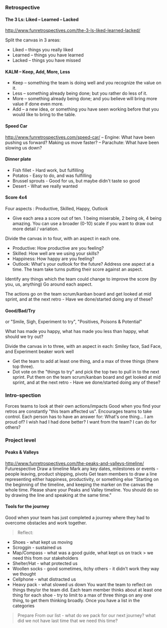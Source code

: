 ### Retrospective
#### The 3 Ls: Liked – Learned – Lacked
http://www.funretrospectives.com/the-3-ls-liked-learned-lacked/

Split the canvas in 3 areas:
- Liked – things you really liked
- Learned – things you have learned
- Lacked – things you have missed
    
#### KALM – Keep, Add, More, Less
- Keep – something the team is doing well and you recognize the value on it.
- Less – something already being done; but you rather do less of it.
- More – something already being done; and you believe will bring more value if done even more.
- Add – a new idea, or something you have seen working before that you would like to bring to the table.

#### Speed Car
http://www.funretrospectives.com/speed-car/
– Engine: What have been pushing us forward? Making us move faster?
– Parachute: What have been slowing us down?

#### Dinner plate
- Fish fillet - Hard work, but fulfilling
- Potatos - Easy to do, and was fulfilling
- Brussel sprouts - Good for us, but maybe didn't taste so good
- Desert - What we really wanted

#### Score 4x4
Four aspects : Productive, Skilled, Happy, Outlook
- Give each area a score out of ten. 1 being miserable, 2 being ok, 4 being amazing. You can use a broader (0-10) scale if you want to draw out more detail / variation.

Divide the canvas in to four, with an aspect in each one.
- Productive: How productive are you feeling?
- Skilled: How well are we using your skills?
- Happiness: How happy are you feeling?
- Outlook: What's your outlook for the future?
Address one aspect at a time. The team take turns putting their score against an aspect. 

Identify any things which the team could change to improve the score (by you, us, anything)
Go around each aspect.

The actions go on the team scrum/kanban board and get looked at mid sprint, and at the next retro - Have we done/started doing any of these?

#### Good/Bad/Try
or "Smile, Sigh, Experiment to try", "Positives, Poisons & Potential"

What has made you happy, what has made you less than happy, what should we try out?

Divide the canvas in to three, with an aspect in each: Smiley face, Sad Face, and Experiment beaker work well
- Get the team to add at least one thing, and a max of three things (there top three).
- Dot vote on the "things to try" and pick the top two to pull in to the next sprint. Put them on the team scrum/kanban board and get looked at mid sprint, and at the next retro - Have we done/started doing any of these?

### Intro-spection
Forces teams to look at their own actions/impacts
Good when you find your retros are constantly "this team affected us". Encourages teams to take control.
Each person has to have an answer for: What's one thing...
I am proud of?
I wish had I had done better?
I want from the team?
I can do for others?

### Project level
#### Peaks & Valleys
http://www.funretrospectives.com/the-peaks-and-valleys-timeline/
Futurespective
Draw a timeline
Mark any key dates, milestones or events - people leaving, product shipping, pivots
Get team members to draw a line representing either happiness, productivity, or something else
"Starting on the beginning of the timeline, and keeping the marker on the canvas the whole time. Please share your Peaks and Valley timeline. You should do so by drawing the line and speaking at the same time."

#### Tools for the journey
Good when your team has just completed a journey where they had to overcome obstacles and work together.
> Reflect:
* Shoes - what kept us moving
* Scroggin - sustained us
* Map/Compass - what was a good guide, what kept us on track > we need this from our stakeholders
* Shelter/Hat - what protected us
* Woollen socks - good sometimes, itchy others - it didn't work they way we thought
* Cellphone - what distracted us
* Heavy pack - what slowed us down
You want the team to reflect on things they/or the team did.
Each team member thinks about at least one thing for each shoe - try to limit to a max of three things on any one thing, to get them thinking broadly.
Once you have a list in the categories
> Prepare
From our list - what do we pack for our next journey? what did we not have last time that we need this time?

